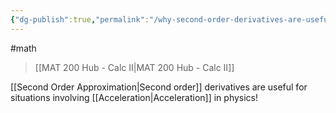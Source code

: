 ```yaml
---
{"dg-publish":true,"permalink":"/why-second-order-derivatives-are-useful-for-physics/","dgHomeLink":true,"dgPassFrontmatter":false,"dgShowLocalGraph":true}
---
```


#math 
> [[MAT 200 Hub - Calc II|MAT 200 Hub - Calc II]]

[[Second Order Approximation|Second order]] derivatives are useful for situations involving [[Acceleration|Acceleration]] in physics!